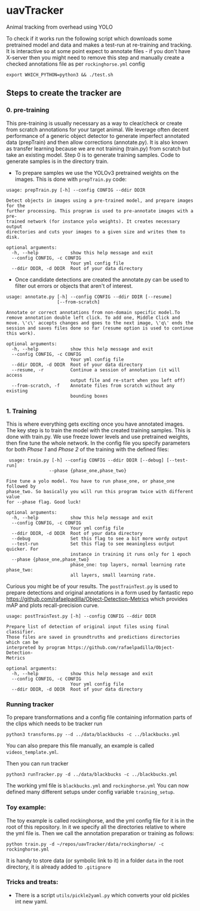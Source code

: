 # uavTracker
Animal tracking from overhead using YOLO

To check if it works run the following script which downloads some pretrained model and data and makes a test-run at re-training and tracking. It is interactive so at some point expect to annotate files - if you don't have X-server then you might need to remove this step and manually create a checked annotations file as per `rockinghorse.yml` config
```
export WHICH_PYTHON=python3 && ./test.sh 
```

## Steps to create the tracker are 
### 0. pre-training
   This pre-training is usually necessary as a way to clear/check or create from scratch annotations for your target animal. We leverage often decent performance of a generic object detector to generate imperfect annotated data (prepTrain) and then allow corrections (annotate.py). It is also known as transfer learning because we are not training (train.py) from scratch but take an existing model.
   Step 0 is to generate training samples. Code to generate samples is in the directory train.
  * To prepare samples we use the YOLOv3 pretrained weights on the images. This is done with  `prepTrain.py` code:
```
usage: prepTrain.py [-h] --config CONFIG --ddir DDIR

Detect objects in images using a pre-trained model, and prepare images for the
further processing. This program is used to pre-annotate images with a pre-
trained network (for instance yolo weights). It creates necessary output
directories and cuts your images to a given size and writes them to disk.

optional arguments:
  -h, --help            show this help message and exit
  --config CONFIG, -c CONFIG
                        Your yml config file
  --ddir DDIR, -d DDIR  Root of your data directory

```
  
  * Once candidate detections are created the annotate.py can be used to filter out errors or objects that aren't of interest.
  
```
usage: annotate.py [-h] --config CONFIG --ddir DDIR [--resume]
                   [--from-scratch]

Annotate or correct annotations from non-domain specific model.To remove annotation double left click. To add one, Middle Click and move. \'c\' accepts changes and goes to the next image, \'q\' ends the session and saves files done so far (resume option is used to continue this work).

optional arguments:
  -h, --help            show this help message and exit
  --config CONFIG, -c CONFIG
                        Your yml config file
  --ddir DDIR, -d DDIR  Root of your data directory
  --resume, -r          Continue a session of annotation (it will access
                        output file and re-start when you left off)
  --from-scratch, -f    Annotate files from scratch without any existing
                        bounding boxes

```

### 1. Training
   This is where everything gets exciting once you have annotated images.
   The key step is to train the model with the created training samples. This is done with train.py. We use freeze lower levels and use pretrained weights, then fine tune the whole network. In the config file you specify parameters for both _Phase 1_ and _Phase 2_ of the training with the defined files:

```
 usage: train.py [-h] --config CONFIG --ddir DDIR [--debug] [--test-run]
                --phase {phase_one,phase_two}

Fine tune a yolo model. You have to run phase_one, or phase_one followed by
phase_two. So basically you will run this program twice with different value
for --phase flag. Good luck!

optional arguments:
  -h, --help            show this help message and exit
  --config CONFIG, -c CONFIG
                        Your yml config file
  --ddir DDIR, -d DDIR  Root of your data directory
  --debug               Set this flag to see a bit more wordy output
  --test-run            Set this flag to see meaningless output quicker. For
                        instance in training it runs only for 1 epoch
  --phase {phase_one,phase_two}
                        phase_one: top layers, normal learning rate phase_two:
                        all layers, small learning rate.
```

Curious you might be of your results. The `postTrainTest.py` is used to prepare detections and original annotations in a form used by fantastic repo https://github.com/rafaelpadilla/Object-Detection-Metrics  which provides mAP and plots recall-precision curve.
```
usage: postTrainTest.py [-h] --config CONFIG --ddir DDIR

Prepare list of detection of original input files using final classifier.
Those files are saved in groundtruths and predictions directories which can be
interpreted by program https://github.com/rafaelpadilla/Object-Detection-
Metrics

optional arguments:
  -h, --help            show this help message and exit
  --config CONFIG, -c CONFIG
                        Your yml config file
  --ddir DDIR, -d DDIR  Root of your data directory
```

  
  

### Running tracker
To prepare transformations and a config file containing information parts of the clips which needs to be tracker run 
```
python3 transforms.py --d ../data/blackbucks -c ../blackbucks.yml
```
You can also prepare this file manually, an example is called `videos_template.yml`.

Then you can run tracker
```
python3 runTracker.py -d ../data/blackbucks -c ../blackbucks.yml
```

The working yml file is `blackbucks.yml` and `rockinghorse.yml`
You can now defined many different setups under config variable `training_setup`.

### Toy example:
The toy example is called rockinghorse, and the yml config file for it is in the root of this repository. In it we specify all the directories relative to where the yml file is. Then we call the annotation preparation or training as follows:

`python train.py -d ~/repos/uavTracker/data/rockinghorse/ -c rockinghorse.yml`

It is handy to store data (or symbolic link to it) in a folder `data` in the root directory, it is already added to `.gitignore`

### Tricks and treats:
* There is a script `utils/pickle2yaml.py` which converts your old pickles int new yaml.
